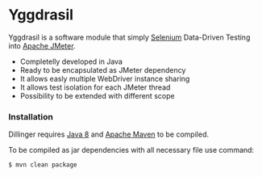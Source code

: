 # Yggdrasil

Yggdrasil is a software module that simply [Selenium](https://www.seleniumhq.org/) Data-Driven Testing into [Apache JMeter](http://jmeter.apache.org/).

  - Completelly developed in Java
  - Ready to be encapsulated as JMeter dependency
  - It allows easly multiple WebDriver instance sharing
  - It allows test isolation for each JMeter thread
  - Possibility to be extended with different scope

### Installation

Dillinger requires [Java 8](http://openjdk.java.net/install/) and [Apache Maven](https://maven.apache.org/) to be compiled.

To be compiled as jar dependencies with all necessary file use command:

```sh
$ mvn clean package
```

